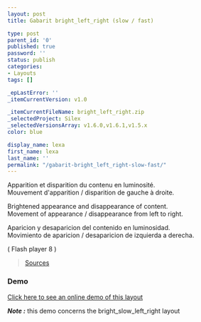 ```yaml
---
layout: post
title: Gabarit bright_left_right (slow / fast)

type: post
parent_id: '0'
published: true
password: ''
status: publish
categories:
- Layouts
tags: []

_epLastError: ''
_itemCurrentVersion: v1.0

_itemCurrentFileName: bright_left_right.zip
_selectedProject: Silex
_selectedVersionsArray: v1.6.0,v1.6.1,v1.5.x
color: blue

display_name: lexa
first_name: lexa
last_name: ''
permalink: "/gabarit-bright_left_right-slow-fast/"
---
```


Apparition et disparition du contenu en luminosité.  
Mouvement d'apparition / disparition de gauche à droite.

Brightened appearance and disappearance of content.  
Movement of appearance / disappearance from left to right.

Aparicion y desaparicion del contenido en luminosidad.  
Movimiento de aparicion / desaparicion de izquierda a derecha.

( Flash player 8 )

> [Sources](http://www.pascaldesign.fr/down/layouts/bright_left_right.zip)

### Demo

[Click here to see an online demo of this layout](https://www.silexlabs.org/silex_server/?/layout.demo3#/start/page.2)

_**Note :**_ this demo concerns the bright_slow_left_right layout